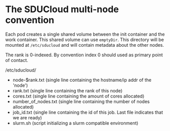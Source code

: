 # The SDUCloud multi-node convention

Each pod creates a single shared volume between the init container and the
work container. This shared volume can use `emptyDir`. This directory will be
mounted at `/etc/sducloud` and will contain metadata about the other nodes. 

The rank is 0-indexed. By convention index 0 should used as primary point of
contact.

/etc/sducloud/
  - node-$rank.txt (single line containing the hostname/ip addr of the 'node')
  - rank.txt (single line containing the rank of this node)
  - cores.txt (single line containing the amount of cores allocated)
  - number_of_nodes.txt (single line containing the number of nodes allocated)
  - job_id.txt (single line containing the id of this job. Last file indicates 
    that we are ready)
  - slurm.sh (script initializing a slurm compatible environment)